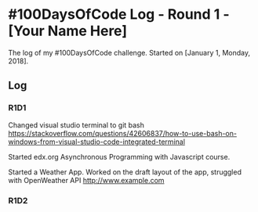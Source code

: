 # #100DaysOfCode Log - Round 1 - [Your Name Here]

The log of my #100DaysOfCode challenge. Started on [January 1, Monday, 2018].

## Log

### R1D1 
Changed visual studio terminal to git bash  https://stackoverflow.com/questions/42606837/how-to-use-bash-on-windows-from-visual-studio-code-integrated-terminal

Started edx.org Asynchronous Programming with Javascript course.

Started a Weather App. Worked on the draft layout of the app, struggled with OpenWeather API http://www.example.com

### R1D2
